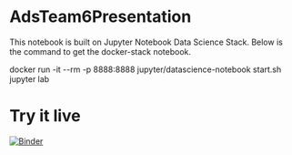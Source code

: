 # AdsTeam6Presentation

This notebook is built on Jupyter Notebook Data Science Stack. 
Below is the command to get the docker-stack notebook.

docker run -it --rm -p 8888:8888 jupyter/datascience-notebook start.sh jupyter lab

# Try it live

[![Binder](https://mybinder.org/badge.svg)](https://mybinder.org/v2/gh/lalwanigunjan/AdsTeam6Presentation/master)


